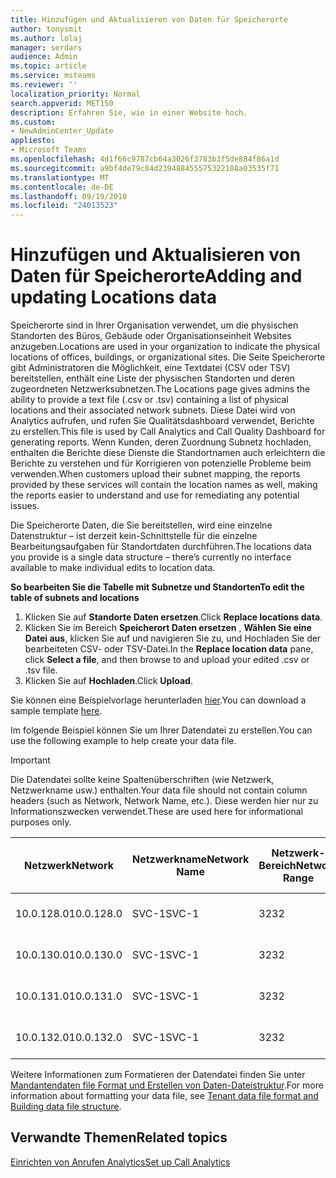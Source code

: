 ```yaml
---
title: Hinzufügen und Aktualisieren von Daten für Speicherorte
author: tonysmit
ms.author: lolaj
manager: serdars
audience: Admin
ms.topic: article
ms.service: msteams
ms.reviewer: ''
localization_priority: Normal
search.appverid: MET150
description: Erfahren Sie, wie in einer Website hoch.
ms.custom:
- NewAdminCenter_Update
appliesto:
- Microsoft Teams
ms.openlocfilehash: 4d1f66c9787cb64a3026f3783b3f5de884f86a1d
ms.sourcegitcommit: a9bf4de79c84d239488455575322188a03535f71
ms.translationtype: MT
ms.contentlocale: de-DE
ms.lasthandoff: 09/19/2018
ms.locfileid: "24013523"
---
```

<a name="adding-and-updating-locations-data"></a><span data-ttu-id="b7a8e-103">Hinzufügen und Aktualisieren von Daten für Speicherorte</span><span class="sxs-lookup"><span data-stu-id="b7a8e-103">Adding and updating Locations data</span></span>
============================

<span data-ttu-id="b7a8e-104">Speicherorte sind in Ihrer Organisation verwendet, um die physischen Standorten des Büros, Gebäude oder Organisationseinheit Websites anzugeben.</span><span class="sxs-lookup"><span data-stu-id="b7a8e-104">Locations are used in your organization to indicate the physical locations of offices, buildings, or organizational sites.</span></span> <span data-ttu-id="b7a8e-105">Die Seite Speicherorte gibt Administratoren die Möglichkeit, eine Textdatei (CSV oder TSV) bereitstellen, enthält eine Liste der physischen Standorten und deren zugeordneten Netzwerksubnetzen.</span><span class="sxs-lookup"><span data-stu-id="b7a8e-105">The Locations page gives admins the ability to provide a text file (.csv or .tsv) containing a list of physical locations and their associated network subnets.</span></span> <span data-ttu-id="b7a8e-106">Diese Datei wird von Analytics aufrufen, und rufen Sie Qualitätsdashboard verwendet, Berichte zu erstellen.</span><span class="sxs-lookup"><span data-stu-id="b7a8e-106">This file is used by Call Analytics and Call Quality Dashboard for generating reports.</span></span> <span data-ttu-id="b7a8e-107">Wenn Kunden, deren Zuordnung Subnetz hochladen, enthalten die Berichte diese Dienste die Standortnamen auch erleichtern die Berichte zu verstehen und für Korrigieren von potenzielle Probleme beim verwenden.</span><span class="sxs-lookup"><span data-stu-id="b7a8e-107">When customers upload their subnet mapping, the reports provided by these services will contain the location names as well, making the reports easier to understand and use for remediating any potential issues.</span></span>

<span data-ttu-id="b7a8e-108">Die Speicherorte Daten, die Sie bereitstellen, wird eine einzelne Datenstruktur – ist derzeit kein-Schnittstelle für die einzelne Bearbeitungsaufgaben für Standortdaten durchführen.</span><span class="sxs-lookup"><span data-stu-id="b7a8e-108">The locations data you provide is a single data structure – there’s currently no interface available to make individual edits to location data.</span></span> 

<span data-ttu-id="b7a8e-109">**So bearbeiten Sie die Tabelle mit Subnetze und Standorten**</span><span class="sxs-lookup"><span data-stu-id="b7a8e-109">**To edit the table of subnets and locations**</span></span>

1. <span data-ttu-id="b7a8e-110">Klicken Sie auf **Standorte Daten ersetzen**.</span><span class="sxs-lookup"><span data-stu-id="b7a8e-110">Click **Replace locations data**.</span></span>
2. <span data-ttu-id="b7a8e-111">Klicken Sie im Bereich **Speicherort Daten ersetzen** , **Wählen Sie eine Datei aus**, klicken Sie auf und navigieren Sie zu, und Hochladen Sie der bearbeiteten CSV- oder TSV-Datei.</span><span class="sxs-lookup"><span data-stu-id="b7a8e-111">In the **Replace location data** pane, click **Select a file**, and then browse to and upload your edited .csv or .tsv file.</span></span> 
3. <span data-ttu-id="b7a8e-112">Klicken Sie auf **Hochladen**.</span><span class="sxs-lookup"><span data-stu-id="b7a8e-112">Click **Upload**.</span></span> 


<span data-ttu-id="b7a8e-113">Sie können eine Beispielvorlage herunterladen [hier](https://github.com/MicrosoftDocs/OfficeDocs-SkypeForBusiness/blob/live/Teams/downloads/locations-template.tsv?raw=true).</span><span class="sxs-lookup"><span data-stu-id="b7a8e-113">You can download a sample template [here](https://github.com/MicrosoftDocs/OfficeDocs-SkypeForBusiness/blob/live/Teams/downloads/locations-template.tsv?raw=true).</span></span>

<span data-ttu-id="b7a8e-114">Im folgende Beispiel können Sie um Ihrer Datendatei zu erstellen.</span><span class="sxs-lookup"><span data-stu-id="b7a8e-114">You can use the following example to help create your data file.</span></span> 

> [!IMPORTANT]
> <span data-ttu-id="b7a8e-115">Die Datendatei sollte keine Spaltenüberschriften (wie Netzwerk, Netzwerkname usw.) enthalten.</span><span class="sxs-lookup"><span data-stu-id="b7a8e-115">Your data file should not contain column headers (such as Network, Network Name, etc.).</span></span> <span data-ttu-id="b7a8e-116">Diese werden hier nur zu Informationszwecken verwendet.</span><span class="sxs-lookup"><span data-stu-id="b7a8e-116">These are used here for informational purposes only.</span></span> </br>

|<span data-ttu-id="b7a8e-117">Netzwerk</span><span class="sxs-lookup"><span data-stu-id="b7a8e-117">Network</span></span>|<span data-ttu-id="b7a8e-118">Netzwerkname</span><span class="sxs-lookup"><span data-stu-id="b7a8e-118">Network Name</span></span>|<span data-ttu-id="b7a8e-119">Netzwerk-Bereich</span><span class="sxs-lookup"><span data-stu-id="b7a8e-119">Network Range</span></span>|<span data-ttu-id="b7a8e-120">Erstellen von Namen</span><span class="sxs-lookup"><span data-stu-id="b7a8e-120">Building Name</span></span>|<span data-ttu-id="b7a8e-121">Besitzertyp</span><span class="sxs-lookup"><span data-stu-id="b7a8e-121">Ownership Type</span></span>|<span data-ttu-id="b7a8e-122">Erstellen von Typ</span><span class="sxs-lookup"><span data-stu-id="b7a8e-122">Building Type</span></span>|<span data-ttu-id="b7a8e-123">Erstellen von Office-Typ</span><span class="sxs-lookup"><span data-stu-id="b7a8e-123">Building Office Type</span></span>|<span data-ttu-id="b7a8e-124">Ort</span><span class="sxs-lookup"><span data-stu-id="b7a8e-124">City</span></span>|<span data-ttu-id="b7a8e-125">PLZ</span><span class="sxs-lookup"><span data-stu-id="b7a8e-125">Zip Code</span></span>|<span data-ttu-id="b7a8e-126">Land</span><span class="sxs-lookup"><span data-stu-id="b7a8e-126">Country</span></span>|<span data-ttu-id="b7a8e-127">Bundesland</span><span class="sxs-lookup"><span data-stu-id="b7a8e-127">State</span></span>|<span data-ttu-id="b7a8e-128">Region</span><span class="sxs-lookup"><span data-stu-id="b7a8e-128">Region</span></span>|<span data-ttu-id="b7a8e-129">Innen Corp</span><span class="sxs-lookup"><span data-stu-id="b7a8e-129">Inside Corp</span></span>|<span data-ttu-id="b7a8e-130">Express-Route</span><span class="sxs-lookup"><span data-stu-id="b7a8e-130">Express Route</span></span>|
|-|-|-|-|-|-|-|-|-|-|-|-|-|-|
|<span data-ttu-id="b7a8e-131">10.0.128.0</span><span class="sxs-lookup"><span data-stu-id="b7a8e-131">10.0.128.0</span></span> |<span data-ttu-id="b7a8e-132">SVC-1</span><span class="sxs-lookup"><span data-stu-id="b7a8e-132">SVC-1</span></span>|<span data-ttu-id="b7a8e-133">32</span><span class="sxs-lookup"><span data-stu-id="b7a8e-133">32</span></span>|<span data-ttu-id="b7a8e-134">USCAMTV001</span><span class="sxs-lookup"><span data-stu-id="b7a8e-134">USCAMTV001</span></span>|<span data-ttu-id="b7a8e-135">Contoso geleaste RE & F</span><span class="sxs-lookup"><span data-stu-id="b7a8e-135">Contoso Leased RE&F</span></span>|<span data-ttu-id="b7a8e-136">Office</span><span class="sxs-lookup"><span data-stu-id="b7a8e-136">Office</span></span>|<span data-ttu-id="b7a8e-137">RE & F</span><span class="sxs-lookup"><span data-stu-id="b7a8e-137">RE&F</span></span>|<span data-ttu-id="b7a8e-138">Mountain-Ansicht</span><span class="sxs-lookup"><span data-stu-id="b7a8e-138">Mountain View</span></span>|<span data-ttu-id="b7a8e-139">94043</span><span class="sxs-lookup"><span data-stu-id="b7a8e-139">94043</span></span>|<span data-ttu-id="b7a8e-140">USA</span><span class="sxs-lookup"><span data-stu-id="b7a8e-140">US</span></span>|<span data-ttu-id="b7a8e-141">CA</span><span class="sxs-lookup"><span data-stu-id="b7a8e-141">CA</span></span>|<span data-ttu-id="b7a8e-142">USA</span><span class="sxs-lookup"><span data-stu-id="b7a8e-142">US</span></span>|<span data-ttu-id="b7a8e-143">1</span><span class="sxs-lookup"><span data-stu-id="b7a8e-143">1</span></span>|<span data-ttu-id="b7a8e-144">1</span><span class="sxs-lookup"><span data-stu-id="b7a8e-144">1</span></span>|
|<span data-ttu-id="b7a8e-145">10.0.130.0</span><span class="sxs-lookup"><span data-stu-id="b7a8e-145">10.0.130.0</span></span> |<span data-ttu-id="b7a8e-146">SVC-1</span><span class="sxs-lookup"><span data-stu-id="b7a8e-146">SVC-1</span></span>|<span data-ttu-id="b7a8e-147">32</span><span class="sxs-lookup"><span data-stu-id="b7a8e-147">32</span></span>|<span data-ttu-id="b7a8e-148">USCAMTV001</span><span class="sxs-lookup"><span data-stu-id="b7a8e-148">USCAMTV001</span></span>|<span data-ttu-id="b7a8e-149">Contoso geleaste RE & F</span><span class="sxs-lookup"><span data-stu-id="b7a8e-149">Contoso Leased RE&F</span></span>|<span data-ttu-id="b7a8e-150">Office</span><span class="sxs-lookup"><span data-stu-id="b7a8e-150">Office</span></span>|<span data-ttu-id="b7a8e-151">RE & F</span><span class="sxs-lookup"><span data-stu-id="b7a8e-151">RE&F</span></span>|<span data-ttu-id="b7a8e-152">Mountain-Ansicht</span><span class="sxs-lookup"><span data-stu-id="b7a8e-152">Mountain View</span></span>|<span data-ttu-id="b7a8e-153">94043</span><span class="sxs-lookup"><span data-stu-id="b7a8e-153">94043</span></span>|<span data-ttu-id="b7a8e-154">USA</span><span class="sxs-lookup"><span data-stu-id="b7a8e-154">US</span></span>|<span data-ttu-id="b7a8e-155">CA</span><span class="sxs-lookup"><span data-stu-id="b7a8e-155">CA</span></span>|<span data-ttu-id="b7a8e-156">USA</span><span class="sxs-lookup"><span data-stu-id="b7a8e-156">US</span></span>|<span data-ttu-id="b7a8e-157">1</span><span class="sxs-lookup"><span data-stu-id="b7a8e-157">1</span></span>|<span data-ttu-id="b7a8e-158">1</span><span class="sxs-lookup"><span data-stu-id="b7a8e-158">1</span></span>|
|<span data-ttu-id="b7a8e-159">10.0.131.0</span><span class="sxs-lookup"><span data-stu-id="b7a8e-159">10.0.131.0</span></span> |<span data-ttu-id="b7a8e-160">SVC-1</span><span class="sxs-lookup"><span data-stu-id="b7a8e-160">SVC-1</span></span>|<span data-ttu-id="b7a8e-161">32</span><span class="sxs-lookup"><span data-stu-id="b7a8e-161">32</span></span>|<span data-ttu-id="b7a8e-162">USCAMTV001</span><span class="sxs-lookup"><span data-stu-id="b7a8e-162">USCAMTV001</span></span>|<span data-ttu-id="b7a8e-163">Contoso geleaste RE & F</span><span class="sxs-lookup"><span data-stu-id="b7a8e-163">Contoso Leased RE&F</span></span>|<span data-ttu-id="b7a8e-164">Office</span><span class="sxs-lookup"><span data-stu-id="b7a8e-164">Office</span></span>|<span data-ttu-id="b7a8e-165">RE & F</span><span class="sxs-lookup"><span data-stu-id="b7a8e-165">RE&F</span></span>|<span data-ttu-id="b7a8e-166">Mountain-Ansicht</span><span class="sxs-lookup"><span data-stu-id="b7a8e-166">Mountain View</span></span>|<span data-ttu-id="b7a8e-167">94043</span><span class="sxs-lookup"><span data-stu-id="b7a8e-167">94043</span></span>|<span data-ttu-id="b7a8e-168">USA</span><span class="sxs-lookup"><span data-stu-id="b7a8e-168">US</span></span>|<span data-ttu-id="b7a8e-169">CA</span><span class="sxs-lookup"><span data-stu-id="b7a8e-169">CA</span></span>|<span data-ttu-id="b7a8e-170">USA</span><span class="sxs-lookup"><span data-stu-id="b7a8e-170">US</span></span>|<span data-ttu-id="b7a8e-171">1</span><span class="sxs-lookup"><span data-stu-id="b7a8e-171">1</span></span>|<span data-ttu-id="b7a8e-172">1</span><span class="sxs-lookup"><span data-stu-id="b7a8e-172">1</span></span>|
|<span data-ttu-id="b7a8e-173">10.0.132.0</span><span class="sxs-lookup"><span data-stu-id="b7a8e-173">10.0.132.0</span></span> |<span data-ttu-id="b7a8e-174">SVC-1</span><span class="sxs-lookup"><span data-stu-id="b7a8e-174">SVC-1</span></span>|<span data-ttu-id="b7a8e-175">32</span><span class="sxs-lookup"><span data-stu-id="b7a8e-175">32</span></span>|<span data-ttu-id="b7a8e-176">USCAMTV001</span><span class="sxs-lookup"><span data-stu-id="b7a8e-176">USCAMTV001</span></span>|<span data-ttu-id="b7a8e-177">Contoso geleaste RE & F</span><span class="sxs-lookup"><span data-stu-id="b7a8e-177">Contoso Leased RE&F</span></span>|<span data-ttu-id="b7a8e-178">Office</span><span class="sxs-lookup"><span data-stu-id="b7a8e-178">Office</span></span>|<span data-ttu-id="b7a8e-179">RE & F</span><span class="sxs-lookup"><span data-stu-id="b7a8e-179">RE&F</span></span>|<span data-ttu-id="b7a8e-180">Mountain-Ansicht</span><span class="sxs-lookup"><span data-stu-id="b7a8e-180">Mountain View</span></span>|<span data-ttu-id="b7a8e-181">94043</span><span class="sxs-lookup"><span data-stu-id="b7a8e-181">94043</span></span>|<span data-ttu-id="b7a8e-182">USA</span><span class="sxs-lookup"><span data-stu-id="b7a8e-182">US</span></span>|<span data-ttu-id="b7a8e-183">CA</span><span class="sxs-lookup"><span data-stu-id="b7a8e-183">CA</span></span>|<span data-ttu-id="b7a8e-184">USA</span><span class="sxs-lookup"><span data-stu-id="b7a8e-184">US</span></span>|<span data-ttu-id="b7a8e-185">1</span><span class="sxs-lookup"><span data-stu-id="b7a8e-185">1</span></span>|<span data-ttu-id="b7a8e-186">1</span><span class="sxs-lookup"><span data-stu-id="b7a8e-186">1</span></span>|


<span data-ttu-id="b7a8e-187">Weitere Informationen zum Formatieren der Datendatei finden Sie unter [Mandantendaten file Format und Erstellen von Daten-Dateistruktur](turning-on-and-using-call-quality-dashboard.md#tenant-data-file-format-and-building-data-file-structure).</span><span class="sxs-lookup"><span data-stu-id="b7a8e-187">For more information about formatting your data file, see [Tenant data file format and Building data file structure](turning-on-and-using-call-quality-dashboard.md#tenant-data-file-format-and-building-data-file-structure).</span></span>


## <a name="related-topics"></a><span data-ttu-id="b7a8e-188">Verwandte Themen</span><span class="sxs-lookup"><span data-stu-id="b7a8e-188">Related topics</span></span>

[<span data-ttu-id="b7a8e-189">Einrichten von Anrufen Analytics</span><span class="sxs-lookup"><span data-stu-id="b7a8e-189">Set up Call Analytics</span></span>](set-up-call-analytics.md)